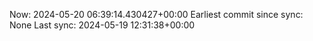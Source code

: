 Now: 2024-05-20 06:39:14.430427+00:00 Earliest commit since sync: None Last sync: 2024-05-19 12:31:38+00:00
